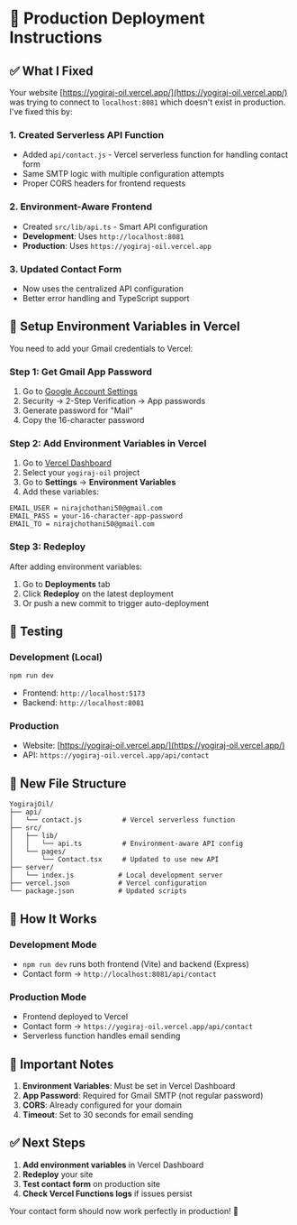 # 🚀 Production Deployment Instructions

## ✅ What I Fixed

Your website [https://yogiraj-oil.vercel.app/](https://yogiraj-oil.vercel.app/) was trying to connect to `localhost:8081` which doesn't exist in production. I've fixed this by:

### 1. **Created Serverless API Function**
- Added `api/contact.js` - Vercel serverless function for handling contact form
- Same SMTP logic with multiple configuration attempts
- Proper CORS headers for frontend requests

### 2. **Environment-Aware Frontend**
- Created `src/lib/api.ts` - Smart API configuration
- **Development**: Uses `http://localhost:8081`
- **Production**: Uses `https://yogiraj-oil.vercel.app`

### 3. **Updated Contact Form**
- Now uses the centralized API configuration
- Better error handling and TypeScript support

## 🔧 **Setup Environment Variables in Vercel**

You need to add your Gmail credentials to Vercel:

### **Step 1: Get Gmail App Password**
1. Go to [Google Account Settings](https://myaccount.google.com/)
2. Security → 2-Step Verification → App passwords
3. Generate password for "Mail"
4. Copy the 16-character password

### **Step 2: Add Environment Variables in Vercel**
1. Go to [Vercel Dashboard](https://vercel.com/dashboard)
2. Select your `yogiraj-oil` project
3. Go to **Settings** → **Environment Variables**
4. Add these variables:

```
EMAIL_USER = nirajchothani50@gmail.com
EMAIL_PASS = your-16-character-app-password
EMAIL_TO = nirajchothani50@gmail.com
```

### **Step 3: Redeploy**
After adding environment variables:
1. Go to **Deployments** tab
2. Click **Redeploy** on the latest deployment
3. Or push a new commit to trigger auto-deployment

## 🧪 **Testing**

### **Development (Local)**
```bash
npm run dev
```
- Frontend: `http://localhost:5173`
- Backend: `http://localhost:8081`

### **Production**
- Website: [https://yogiraj-oil.vercel.app/](https://yogiraj-oil.vercel.app/)
- API: `https://yogiraj-oil.vercel.app/api/contact`

## 📁 **New File Structure**

```
YogirajOil/
├── api/
│   └── contact.js          # Vercel serverless function
├── src/
│   ├── lib/
│   │   └── api.ts          # Environment-aware API config
│   └── pages/
│       └── Contact.tsx     # Updated to use new API
├── server/
│   └── index.js           # Local development server
├── vercel.json            # Vercel configuration
└── package.json           # Updated scripts
```

## 🔄 **How It Works**

### **Development Mode**
- `npm run dev` runs both frontend (Vite) and backend (Express)
- Contact form → `http://localhost:8081/api/contact`

### **Production Mode**
- Frontend deployed to Vercel
- Contact form → `https://yogiraj-oil.vercel.app/api/contact`
- Serverless function handles email sending

## 🚨 **Important Notes**

1. **Environment Variables**: Must be set in Vercel Dashboard
2. **App Password**: Required for Gmail SMTP (not regular password)
3. **CORS**: Already configured for your domain
4. **Timeout**: Set to 30 seconds for email sending

## ✅ **Next Steps**

1. **Add environment variables** in Vercel Dashboard
2. **Redeploy** your site
3. **Test contact form** on production site
4. **Check Vercel Functions logs** if issues persist

Your contact form should now work perfectly in production! 🎉
